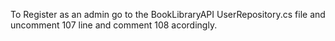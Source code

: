 To Register as an admin go to the BookLibraryAPI UserRepository.cs file and
uncomment 107 line and comment 108 acordingly.
